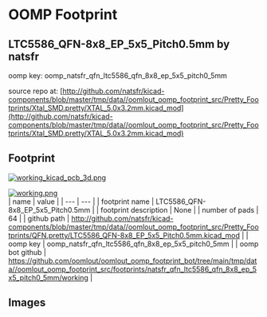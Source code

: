 # OOMP Footprint  
## LTC5586_QFN-8x8_EP_5x5_Pitch0.5mm  by natsfr  
  
oomp key: oomp_natsfr_qfn_ltc5586_qfn_8x8_ep_5x5_pitch0_5mm  
  
source repo at: [http://github.com/natsfr/kicad-components/blob/master/tmp/data//oomlout_oomp_footprint_src/Pretty_Footprints/Xtal_SMD.pretty/XTAL_5.0x3.2mm.kicad_mod](http://github.com/natsfr/kicad-components/blob/master/tmp/data//oomlout_oomp_footprint_src/Pretty_Footprints/Xtal_SMD.pretty/XTAL_5.0x3.2mm.kicad_mod)  
## Footprint  
  
[![working_kicad_pcb_3d.png](working_kicad_pcb_3d_600.png)](working_kicad_pcb_3d.png)  
  
[![working.png](working_600.png)](working.png)  
| name | value | 
| --- | --- | 
| footprint name | LTC5586_QFN-8x8_EP_5x5_Pitch0.5mm | 
| footprint description | None | 
| number of pads | 64 | 
| github path | http://github.com/natsfr/kicad-components/blob/master/tmp/data//oomlout_oomp_footprint_src/Pretty_Footprints/QFN.pretty/LTC5586_QFN-8x8_EP_5x5_Pitch0.5mm.kicad_mod | 
| oomp key | oomp_natsfr_qfn_ltc5586_qfn_8x8_ep_5x5_pitch0_5mm | 
| oomp bot github | https://github.com/oomlout/oomlout_oomp_footprint_bot/tree/main/tmp/data//oomlout_oomp_footprint_src/footprints/natsfr_qfn_ltc5586_qfn_8x8_ep_5x5_pitch0_5mm/working | 
## Images  
